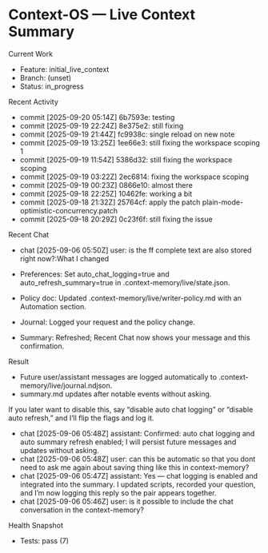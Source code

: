 # Context-OS — Live Context Summary

Current Work
- Feature: initial_live_context
- Branch: (unset)
- Status: in_progress

Recent Activity
- commit [2025-09-20 05:14Z] 6b7593e: testing
- commit [2025-09-19 22:24Z] 8e375e2: still fixing
- commit [2025-09-19 21:44Z] fc9938c: single reload on new note
- commit [2025-09-19 13:25Z] 1ee66e3: still fixing the workspace scoping 1
- commit [2025-09-19 11:54Z] 5386d32: still fixing the workspace scoping
- commit [2025-09-19 03:22Z] 2ec6814: fixing the workspace scoping
- commit [2025-09-19 00:23Z] 0866e10: almost there
- commit [2025-09-18 22:25Z] 10462fe: working a bit
- commit [2025-09-18 21:32Z] 25764cf: apply the patch plain-mode-optimistic-concurrency.patch
- commit [2025-09-18 20:29Z] 0c23f6f: still fixing the issue

Recent Chat
- chat [2025-09-06 05:50Z] user: is the ff complete text are also stored right now?:What I changed

- Preferences: Set auto_chat_logging=true and auto_refresh_summary=true in .context-memory/live/state.json.
- Policy doc: Updated .context-memory/live/writer-policy.md with an Automation section.
- Journal: Logged your request and the policy change.
- Summary: Refreshed; Recent Chat now shows your message and this confirmation.

Result

- Future user/assistant messages are logged automatically to .context-memory/live/journal.ndjson.
- summary.md updates after notable events without asking.

If you later want to disable this, say “disable auto chat logging” or “disable auto refresh,” and I’ll flip the
flags and log it.

- chat [2025-09-06 05:48Z] assistant: Confirmed: auto chat logging and auto summary refresh enabled; I will persist future messages and updates without asking.
- chat [2025-09-06 05:48Z] user: can this be automatic so that you dont need to ask me again about saving thing like this in context-memory?
- chat [2025-09-06 05:47Z] assistant: Yes — chat logging is enabled and integrated into the summary. I updated scripts, recorded your question, and I’m now logging this reply so the pair appears together.
- chat [2025-09-06 05:46Z] user: is it possible to include the chat conversation in the context-memory?

Health Snapshot
- Tests: pass (7)
